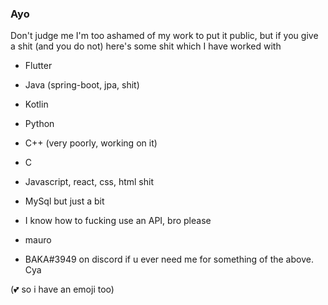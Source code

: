 ### Ayo
Don't judge me I'm too ashamed of my work to put it public, but if you give a shit (and you do not) here's some shit which I have worked with

- Flutter
- Java (spring-boot, jpa, shit)
- Kotlin
- Python
- C++ (very poorly, working on it)
- C
- Javascript, react, css, html shit
- MySql but just a bit
- I know how to fucking use an API, bro please

- mauro
- BAKA#3949 on discord if u ever need me for something of the above.
Cya

(💕 so i have an emoji too)


<!--
**aleeeee1/aleeeee1** is a ✨ _special_ ✨ repository because its `README.md` (this file) appears on your GitHub profile.

Here are some ideas to get you started:

- 🔭 I’m currently working on ...
- 🌱 I’m currently learning ...
- 👯 I’m looking to collaborate on ...
- 🤔 I’m looking for help with ...
- 💬 Ask me about ...
- 📫 How to reach me: ...
- 😄 Pronouns: ...
- ⚡ Fun fact: ...
-->

